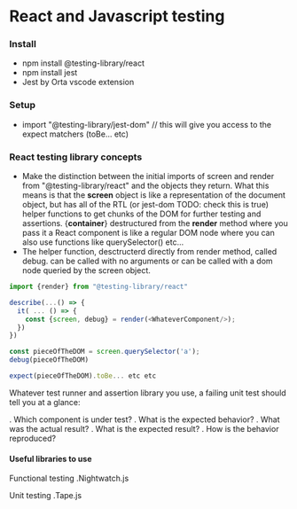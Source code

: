 # React and Javascript testing

### Install
- npm install @testing-library/react
- npm install jest
- Jest by Orta vscode extension

### Setup
- import "@testing-library/jest-dom" // this will give you access to the expect matchers (toBe... etc)

### React testing library concepts
- Make the distinction between the initial imports of screen and render from "@testing-library/react" and the objects they return. What this means is that the __screen__ object is like a representation of the document object, but has all of the RTL (or jest-dom TODO: check this is true) helper functions to get chunks of the DOM for further testing and assertions. {__container__} destructured from the __render__ method where you pass it a React component is like a regular DOM node where you can also use functions like querySelector() etc...
- The helper function, desctructerd directly from render method, called debug. can be called with no arguments or can be called with a dom node queried by the screen object.

```javascript
import {render} from "@testing-library/react"

describe(...() => {
  it( ... () => {
    const {screen, debug} = render(<WhateverComponent/>);
  })
})

const pieceOfTheDOM = screen.querySelector('a');
debug(pieceOfTheDOM)

expect(pieceOfTheDOM).toBe... etc etc

```

Whatever test runner and assertion library you use, a failing unit test should tell you at a glance:

. Which component is under test?
. What is the expected behavior?
. What was the actual result?
. What is the expected result?
. How is the behavior reproduced?

#### Useful libraries to use

Functional testing
.Nightwatch.js

Unit testing
.Tape.js

